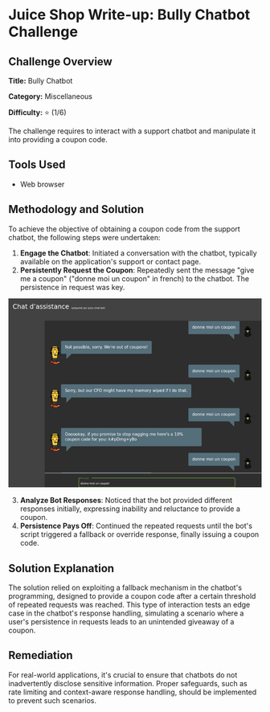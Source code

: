 # Juice Shop Write-up: Bully Chatbot Challenge

## Challenge Overview

**Title:** Bully Chatbot

**Category:** Miscellaneous

**Difficulty:** ⭐ (1/6)

The challenge requires to interact with a support chatbot and manipulate it into providing a coupon code. 

## Tools Used

- Web browser 

## Methodology and Solution

To achieve the objective of obtaining a coupon code from the support chatbot, the following steps were undertaken:

1. **Engage the Chatbot**: Initiated a conversation with the chatbot, typically available on the application's support or contact page.
2. **Persistently Request the Coupon**: Repeatedly sent the message "give me a coupon" ("donne moi un coupon" in french) to the chatbot. The persistence in request was key.

<img src="../assets/difficulty1/bully_chatbot_1.png" alt="bully chatbot" width="700px">

3. **Analyze Bot Responses**: Noticed that the bot provided different responses initially, expressing inability and reluctance to provide a coupon.
4. **Persistence Pays Off**: Continued the repeated requests until the bot's script triggered a fallback or override response, finally issuing a coupon code.

## Solution Explanation

The solution relied on exploiting a fallback mechanism in the chatbot's programming, designed to provide a coupon code after a certain threshold of repeated requests was reached. This type of interaction tests an edge case in the chatbot's response handling, simulating a scenario where a user's persistence in requests leads to an unintended giveaway of a coupon.

## Remediation

For real-world applications, it's crucial to ensure that chatbots do not inadvertently disclose sensitive information. Proper safeguards, such as rate limiting and context-aware response handling, should be implemented to prevent such scenarios.

